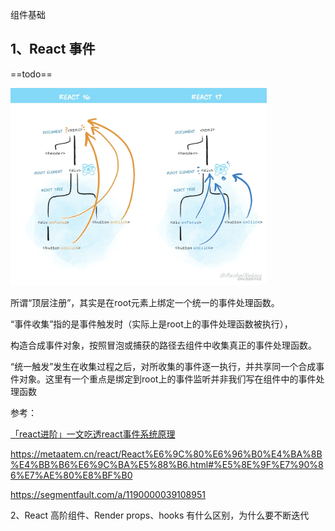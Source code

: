 组件基础

## 1、React 事件

==todo==

<img src="../assets/985bc6ef63b04ef0a9d874ed8c61d929tplv-k3u1fbpfcp-zoom-in-crop-mark4536000.webp" alt="react17事件绑定" style="zoom:40%;" />

所谓“顶层注册”，其实是在root元素上绑定一个统一的事件处理函数。

“事件收集”指的是事件触发时（实际上是root上的事件处理函数被执行），

构造合成事件对象，按照冒泡或捕获的路径去组件中收集真正的事件处理函数。

“统一触发”发生在收集过程之后，对所收集的事件逐一执行，并共享同一个合成事件对象。这里有一个重点是绑定到root上的事件监听并非我们写在组件中的事件处理函数



参考：

[「react进阶」一文吃透react事件系统原理](https://juejin.cn/post/6955636911214067720?searchId=2023072420425497B8B45C32F441E8ABD4)

https://metaatem.cn/react/React%E6%9C%80%E6%96%B0%E4%BA%8B%E4%BB%B6%E6%9C%BA%E5%88%B6.html#%E5%8E%9F%E7%90%86%E7%AE%80%E8%BF%B0

https://segmentfault.com/a/1190000039108951

2、React 高阶组件、Render props、hooks 有什么区别，为什么要不断迭代



